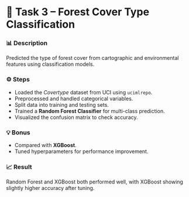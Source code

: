 # 🌲 Task 3 – Forest Cover Type Classification

### 📊 Description
Predicted the type of forest cover from cartographic and environmental features using classification models.

### ⚙️ Steps
- Loaded the *Covertype* dataset from UCI using `ucimlrepo`.
- Preprocessed and handled categorical variables.
- Split data into training and testing sets.
- Trained a **Random Forest Classifier** for multi-class prediction.
- Visualized the confusion matrix to check accuracy.

### 💡 Bonus
- Compared with **XGBoost**.
- Tuned hyperparameters for performance improvement.

### 📈 Result
Random Forest and XGBoost both performed well, with XGBoost showing slightly higher accuracy after tuning.
